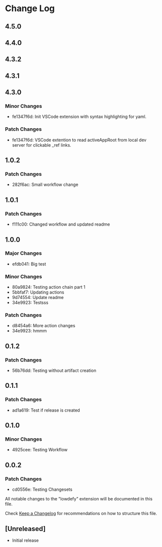 # Change Log

## 4.5.0

## 4.4.0

## 4.3.2

## 4.3.1

## 4.3.0

### Minor Changes

- fe1347f6d: Init VSCode extension with syntax highlighting for yaml.

### Patch Changes

- fe1347f6d: VSCode extention to read activeAppRoot from local dev server for clickable \_ref links.

## 1.0.2

### Patch Changes

- 282f6ac: Small workflow change

## 1.0.1

### Patch Changes

- f111c00: Changed workflow and updated readme

## 1.0.0

### Major Changes

- efdb041: Big test

### Minor Changes

- 80a9824: Testing action chain part 1
- 5bbfaf7: Updating actions
- 9d74554: Update readme
- 34e9923: Testsss

### Patch Changes

- d8454a6: More action changes
- 34e9923: hmmm

## 0.1.2

### Patch Changes

- 56b76dd: Testing without artifact creation

## 0.1.1

### Patch Changes

- ad1a619: Test if release is created

## 0.1.0

### Minor Changes

- 4925cee: Testing Workflow

## 0.0.2

### Patch Changes

- cd0556e: Testing Changesets

All notable changes to the "lowdefy" extension will be documented in this file.

Check [Keep a Changelog](http://keepachangelog.com/) for recommendations on how to structure this file.

## [Unreleased]

- Initial release
